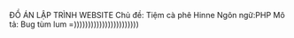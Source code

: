 ĐỒ ÁN LẬP TRÌNH WEBSITE
Chủ đề: Tiệm cà phê Hinne
Ngôn ngữ:PHP
Mô tả: Bug tùm lum =)))))))))))))))))))))))
